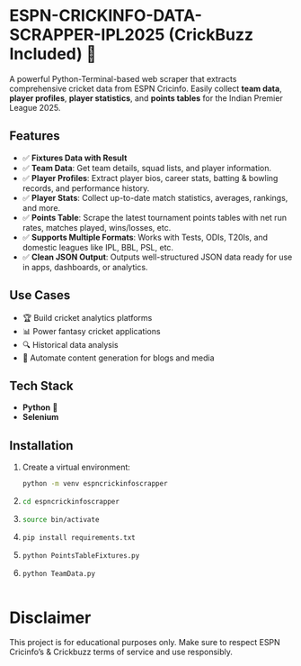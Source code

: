 # ESPN-CRICKINFO-DATA-SCRAPPER-IPL2025 (CrickBuzz Included) 🏏

A powerful Python-Terminal-based web scraper that extracts comprehensive cricket data from ESPN Cricinfo. Easily collect **team data**, **player profiles**, **player statistics**, and **points tables** for the Indian Premier League 2025.

## Features
- ✅ **Fixtures Data with Result**
- ✅ **Team Data**: Get team details, squad lists, and player information.
- ✅ **Player Profiles**: Extract player bios, career stats, batting & bowling records, and performance history.
- ✅ **Player Stats**: Collect up-to-date match statistics, averages, rankings, and more.
- ✅ **Points Table**: Scrape the latest tournament points tables with net run rates, matches played, wins/losses, etc.
- ✅ **Supports Multiple Formats**: Works with Tests, ODIs, T20Is, and domestic leagues like IPL, BBL, PSL, etc.
- ✅ **Clean JSON Output**: Outputs well-structured JSON data ready for use in apps, dashboards, or analytics.

## Use Cases
- 🏆 Build cricket analytics platforms
- 📊 Power fantasy cricket applications
- 🔍 Historical data analysis
- 📰 Automate content generation for blogs and media

## Tech Stack
- **Python** 🐍
- **Selenium**


## Installation

1. Create a virtual environment:
   ```bash
   python -m venv espncrickinfoscrapper
2. ```bash
   cd espncrickinfoscrapper
3. ```bash
   source bin/activate
4. ```bash
   pip install requirements.txt
5. ```bash
   python PointsTableFixtures.py
6. ```bash
   python TeamData.py



# Disclaimer
This project is for educational purposes only. Make sure to respect ESPN Cricinfo’s & Crickbuzz terms of service and use responsibly.

